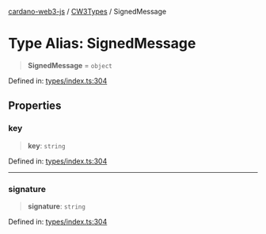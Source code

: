 [cardano-web3-js](../../../../index.md) / [CW3Types](../index.md) / SignedMessage

# Type Alias: SignedMessage

> **SignedMessage** = `object`

Defined in: [types/index.ts:304](https://github.com/xray-network/cardano-web3-js/blob/main/src/types/index.ts#L304)

## Properties

### key

> **key**: `string`

Defined in: [types/index.ts:304](https://github.com/xray-network/cardano-web3-js/blob/main/src/types/index.ts#L304)

***

### signature

> **signature**: `string`

Defined in: [types/index.ts:304](https://github.com/xray-network/cardano-web3-js/blob/main/src/types/index.ts#L304)

